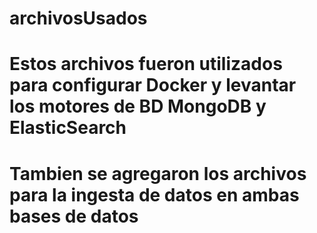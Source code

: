 # archivosUsados
# Estos archivos fueron utilizados para configurar Docker y levantar los motores de BD MongoDB y ElasticSearch
# Tambien se agregaron los archivos para la ingesta de datos en ambas bases de datos
